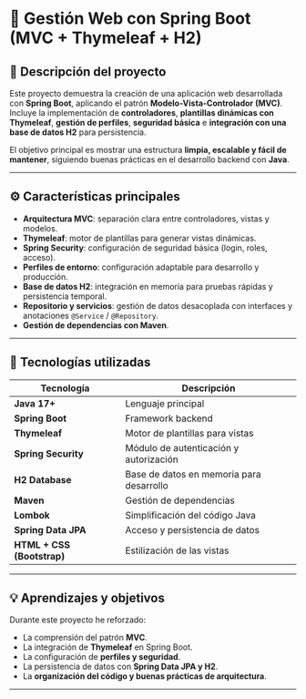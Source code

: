 # 🌸 Gestión Web con Spring Boot (MVC + Thymeleaf + H2)

## 🧩 Descripción del proyecto

Este proyecto demuestra la creación de una aplicación web desarrollada con **Spring Boot**, aplicando el patrón **Modelo-Vista-Controlador (MVC)**.  
Incluye la implementación de **controladores**, **plantillas dinámicas con Thymeleaf**, **gestión de perfiles**, **seguridad básica** e **integración con una base de datos H2** para persistencia.

El objetivo principal es mostrar una estructura **limpia, escalable y fácil de mantener**, siguiendo buenas prácticas en el desarrollo backend con **Java**.

---

## ⚙️ Características principales

- **Arquitectura MVC**: separación clara entre controladores, vistas y modelos.  
- **Thymeleaf**: motor de plantillas para generar vistas dinámicas.  
- **Spring Security**: configuración de seguridad básica (login, roles, acceso).  
- **Perfiles de entorno**: configuración adaptable para desarrollo y producción.  
- **Base de datos H2**: integración en memoria para pruebas rápidas y persistencia temporal.  
- **Repositorio y servicios**: gestión de datos desacoplada con interfaces y anotaciones `@Service` / `@Repository`.  
- **Gestión de dependencias con Maven**.  

---

## 🧠 Tecnologías utilizadas

| Tecnología | Descripción |
|-------------|-------------|
| **Java 17+** | Lenguaje principal |
| **Spring Boot** | Framework backend |
| **Thymeleaf** | Motor de plantillas para vistas |
| **Spring Security** | Módulo de autenticación y autorización |
| **H2 Database** | Base de datos en memoria para desarrollo |
| **Maven** | Gestión de dependencias |
| **Lombok** | Simplificación del código Java |
| **Spring Data JPA** | Acceso y persistencia de datos |
| **HTML + CSS (Bootstrap)** | Estilización de las vistas |

---

## 💡 Aprendizajes y objetivos

Durante este proyecto he reforzado:
- La comprensión del patrón **MVC**.  
- La integración de **Thymeleaf** en Spring Boot.  
- La configuración de **perfiles y seguridad**.  
- La persistencia de datos con **Spring Data JPA y H2**.  
- La **organización del código y buenas prácticas de arquitectura**.

---
